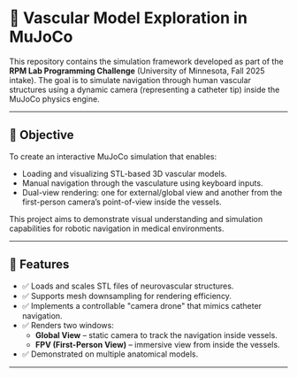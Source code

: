 
# 🧠 Vascular Model Exploration in MuJoCo

This repository contains the simulation framework developed as part of the **RPM Lab Programming Challenge** (University of Minnesota, Fall 2025 intake). The goal is to simulate navigation through human vascular structures using a dynamic camera (representing a catheter tip) inside the MuJoCo physics engine.

---

## 📌 Objective

To create an interactive MuJoCo simulation that enables:
- Loading and visualizing STL-based 3D vascular models.
- Manual navigation through the vasculature using keyboard inputs.
- Dual-view rendering: one for external/global view and another from the first-person camera’s point-of-view inside the vessels.

This project aims to demonstrate visual understanding and simulation capabilities for robotic navigation in medical environments.

---

## 🧩 Features

- ✅ Loads and scales STL files of neurovascular structures.
- ✅ Supports mesh downsampling for rendering efficiency.
- ✅ Implements a controllable "camera drone" that mimics catheter navigation.
- ✅ Renders two windows:
  - **Global View** – static camera to track the navigation inside vessels.
  - **FPV (First-Person View)** – immersive view from inside the vessels.
- ✅ Demonstrated on multiple anatomical models.

---
